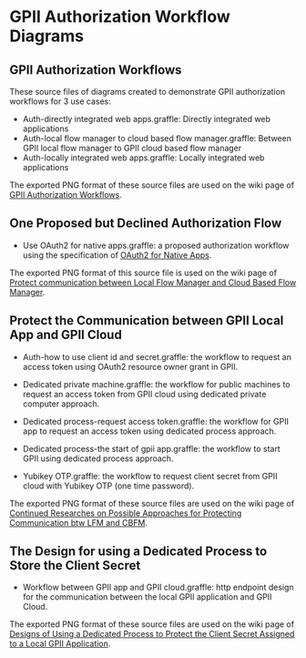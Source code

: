 GPII Authorization Workflow Diagrams
====================================

## GPII Authorization Workflows

These source files of diagrams created to demonstrate GPII authorization workflows for 3 use cases:

* Auth-directly integrated web apps.graffle: Directly integrated web applications
* Auth-local flow manager to cloud based flow manager.graffle: Between GPII local flow manager to GPII cloud based flow manager 
* Auth-locally integrated web apps.graffle: Locally integrated web applications

The exported PNG format of these source files are used on the wiki page of [GPII Authorization Workflows](https://wiki.gpii.net/w/GPII_Authorization_Workflows).

## One Proposed but Declined Authorization Flow

* Use OAuth2 for native apps.graffle: a proposed authorization workflow using the specification of [OAuth2 for Native Apps](https://tools.ietf.org/html/draft-ietf-oauth-native-apps-06).

The exported PNG format of this source file is used on the wiki page of [Protect communication between Local Flow Manager and Cloud Based Flow Manager](https://wiki.gpii.net/w/Protect_communication_between_Local_Flow_Manager_and_Cloud_Based_Flow_Manager).

## Protect the Communication between GPII Local App and GPII Cloud

* Auth-how to use client id and secret.graffle: the workflow to request an access token using OAuth2 resource owner grant in GPII.

* Dedicated private machine.graffle: the workflow for public machines to request an access token from GPII cloud using dedicated private computer approach.

* Dedicated process-request access token.graffle: the workflow for GPII app to request an access token using dedicated process approach.

* Dedicated process-the start of gpii app.graffle: the workflow to start GPII using dedicated process approach.

* Yubikey OTP.graffle: the workflow to request client secret from GPII cloud with Yubikey OTP (one time password).

The exported PNG format of these source files are used on the wiki page of [Continued Researches on Possible Approaches for Protecting Communication btw LFM and CBFM](https://wiki.gpii.net/w/Continued_Researches_on_Possible_Approaches_for_Protecting_Communication_btw_LFM_and_CBFM#The_Workflow_of_Using_OAuth2_Client_ID.2FSecret).

## The Design for using a Dedicated Process to Store the Client Secret

* Workflow between GPII app and GPII cloud.graffle: http endpoint design for the communication between the local GPII application and GPII Cloud.

The exported PNG format of these source files are used on the wiki page of [Designs of Using a Dedicated Process to Protect the Client Secret Assigned to a Local GPII Application](https://wiki.gpii.net/index.php?title=Designs_of_Using_a_Dedicated_Process_to_Protect_the_Client_Secret_Assigned_to_GPII_Local_Installation).
